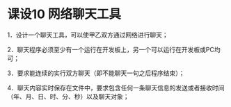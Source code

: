 # **课设10 网络聊天工具**

1．设计一个聊天工具，可以使甲乙双方通过网络进行聊天； 

2．聊天程序必须至少有一个运行在开发板上，另一个可以运行在开发板或PC均可；

 3．要求能连续的实行双方聊天（即不能聊天一句之后程序结束）；

 4．聊天内容实时保存在文件中，要求包含任何一条聊天信息的发送或者接收时间（年、月、日、时、分、秒）以及聊天对象；

